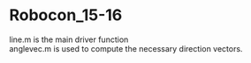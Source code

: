# Robocon_15-16
line.m is the main driver function
<br>
anglevec.m is used to compute the necessary direction vectors.
